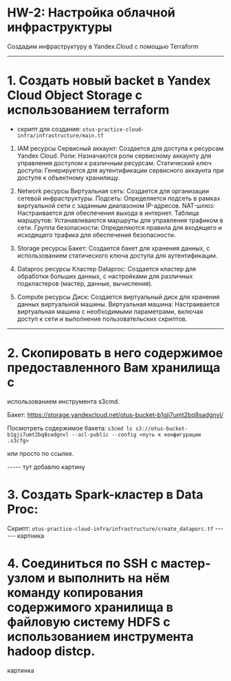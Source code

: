 # HW-2: Настройка облачной инфраструктуры

Создадим инфраструктуру в Yandex.Cloud с помощью Terraform 

----

# 1. Создать новый backet в Yandex Cloud Object Storage с использованием terraform 

- скрипт для создания: 
`otus-practice-cloud-infra/infrastructure/main.tf`

1. IAM ресурсы
Сервисный аккаунт: Создается для доступа к ресурсам Yandex Cloud.
Роли: Назначаются роли сервисному аккаунту для управления доступом к различным ресурсам.
Статический ключ доступа: Генерируется для аутентификации сервисного аккаунта при доступе к объектному хранилищу.

2. Network ресурсы
Виртуальная сеть: Создается для организации сетевой инфраструктуры.
Подсеть: Определяется подсеть в рамках виртуальной сети с заданным диапазоном IP-адресов.
NAT-шлюз: Настраивается для обеспечения выхода в интернет.
Таблица маршрутов: Устанавливаются маршруты для управления трафиком в сети.
Группа безопасности: Определяются правила для входящего и исходящего трафика для обеспечения безопасности.

3. Storage ресурсы
Бакет: Создается бакет для хранения данных, с использованием статического ключа доступа для аутентификации.

4. Dataproc ресурсы
Кластер Dataproc: Создается кластер для обработки больших данных, с настройками для различных подкластеров (мастер, данные, вычисления).

5. Compute ресурсы
Диск: Создается виртуальный диск для хранения данных виртуальной машины.
Виртуальная машина: Настраивается виртуальная машина с необходимыми параметрами, включая доступ к сети и выполнение пользовательских скриптов.

---

# 2. Скопировать в него содержимое предоставленного Вам хранилища с
использованием инструмента s3cmd. 

Бакет: https://storage.yandexcloud.net/otus-bucket-b1gji7umt2bq8sadgnvl/

Посмотреть содержимое бакета: 
`s3cmd ls s3://otus-bucket-b1gji7umt2bq8sadgnvl --acl-public --config <путь к конфигурации .s3cfg>`

или просто по ссылке.

----- тут добавлю картину

# 3. Создать Spark-кластер в Data Proc:

Скрипт: `otus-practice-cloud-infra/infrastructure/create_dataporc.tf`
------ картника

# 4. Соединиться по SSH с мастер-узлом и выполнить на нём команду копирования содержимого хранилища в файловую систему HDFS с использованием инструмента hadoop distcp.


картинка
